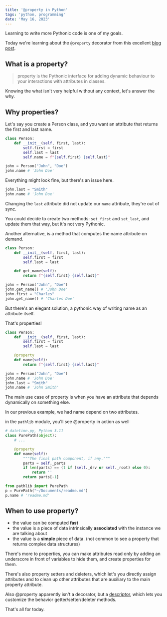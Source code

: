 ```yaml
---
title: '@property in Python'
tags: 'python, programming'
date: 'May 16, 2023'
---
```


Learning to write more Pythonic code is one of my goals.

Today we're learning about the `@property` decorator from this excellent [blog post](https://mathspp.com/blog/pydonts/properties#what-is-the-error-message-%E2%80%9Cproperty-of-object-has-no-setter%E2%80%9D).

## What is a property?

> property is the Pythonic interface for adding dynamic behaviour to your interactions with attributes in classes.

Knowing the what isn't very helpful without any context, let's answer the why.

## Why properties?

Let's say you create a Person class, and you want an attribute that returns the first and last name.

```py
class Person:
    def __init__(self, first, last):
        self.first = first
        self.last = last
        self.name = f"{self.first} {self.last}"

john = Person("John", "Doe")
john.name # 'John Doe'
```

Everything might look fine, but there's an issue here.

```py
john.last = "Smith"
john.name # 'John Doe'
```

Changing the `last` attribute did not update our `name` attribute, they're out of sync.

You could decide to create two methods: `set_first` and `set_last`, and update them that way, but it's not very Pythonic.

Another alternative, is a method that computes the name attribute on demand.

```py
class Person:
    def __init__(self, first, last):
        self.first = first
        self.last = last

    def get_name(self):
        return f"{self.first} {self.last}"

john = Person("John", "Doe")
john.get_name() # 'John Doe'
john.first = "Charles"
john.get_name() # 'Charles Doe'
```

But there's an elegant solution, a pythonic way of writing name as an attribute itself.

That's properties!

```py
class Person:
    def __init__(self, first, last):
        self.first = first
        self.last = last

    @property
    def name(self):
        return f"{self.first} {self.last}"

john = Person("John", "Doe")
john.name # 'John Doe'
john.last = "Smith"
john.name # 'John Smith'
```

The main use case of property is when you have an attribute that depends dynamically on something else.

In our previous example, we had name depend on two attributes.

in the `pathlib` module, you'll see @property in action as well

```py
# datetime.py, Python 3.11
class PurePath(object):
    # ...

    @property
    def name(self):
        """The final path component, if any."""
        parts = self._parts
        if len(parts) == (1 if (self._drv or self._root) else 0):
            return ''
        return parts[-1]

from pathlib import PurePath
p = PurePath("~/Documents/readme.md")
p.name # 'readme.md'
```

## When to use property?

- the value can be computed **fast**
- the value is a piece of data intrinsically **associated** with the instance we are talking about
- the value is a **simple** piece of data. (not common to see a property that returns complex data structures)

There's more to properties, you can make attributes read only by adding an underscore in front of variables to hide them, and create properties for them.

There's also property setters and deleters, which let's you directly assign attributes and to clean up other attributes that are auxiliary to the main property attribute.

Also @property apparently isn't a decorator, but a [descriptor](https://tushar.lol/post/descriptors/), which lets you customize the behavior getter/setter/deleter methods.

That's all for today.
